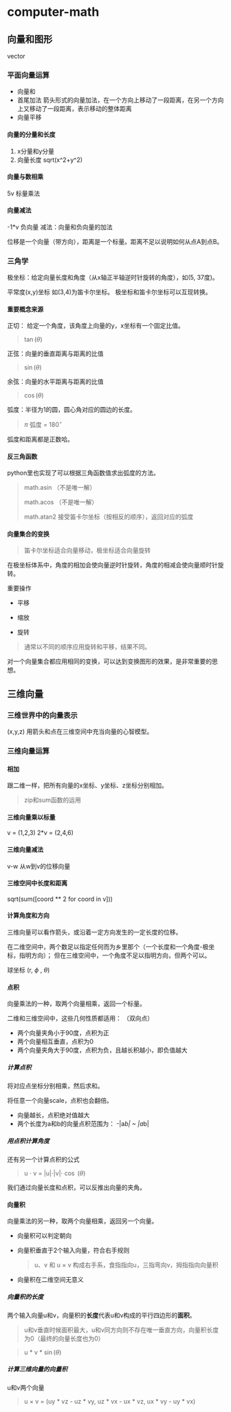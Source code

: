 # computer-math

## 向量和图形

vector

### 平面向量运算

- 向量和
- 首尾加法
  箭头形式的向量加法，在一个方向上移动了一段距离，在另一个方向上又移动了一段距离，表示移动的整体距离
- 向量平移

#### 向量的分量和长度

1. x分量和y分量
2. 向量长度 sqrt(x^2+y^2)

#### 向量与数相乘

  5v 标量乘法

#### 向量减法

  -1*v 负向量
  减法：向量和负向量的加法

  位移是一个向量（带方向），距离是一个标量。距离不足以说明如何从点A到点B。

### 三角学

极坐标：给定向量长度和角度（从x轴正半轴逆时针旋转的角度），如(5, 37度)。

平常度(x,y)坐标 如(3,4)为笛卡尔坐标。 极坐标和笛卡尔坐标可以互现转换。

#### 重要概念来源

正切： 给定一个角度，该角度上向量的y，x坐标有一个固定比值。

> $\tan(\theta)$ 

正弦：向量的垂直距离与距离的比值

> $\sin(\theta)$ 

余弦：向量的水平距离与距离的比值

> $\cos(\theta)$

弧度：半径为1的圆，圆心角对应的圆边的长度。

> $\pi$ 弧度 = $180^\circ$

弧度和距离都是正数哈。

#### 反三角函数

python里也实现了可以根据三角函数值求出弧度的方法。

> math.asin （不是唯一解）
> 
> math.acos （不是唯一解）
> 
> math.atan2 接受笛卡尔坐标（按相反的顺序），返回对应的弧度

#### 向量集合的变换

> 笛卡尔坐标适合向量移动，极坐标适合向量旋转

在极坐标体系中，角度的相加会使向量逆时针旋转，角度的相减会使向量顺时针旋转。

重要操作

- 平移

- 缩放

- 旋转

> 通常以不同的顺序应用旋转和平移，结果不同。

对一个向量集合都应用相同的变换，可以达到变换图形的效果，是非常重要的思想。

## 三维向量

### 三维世界中的向量表示

(x,y,z)
用箭头和点在三维空间中充当向量的心智模型。

### 三维向量运算

#### 相加

跟二维一样，把所有向量的x坐标、y坐标、z坐标分别相加。

> zip和sum函数的运用

#### 三维向量乘以标量

v = (1,2,3)
2*v = (2,4,6)

#### 三维向量减法

v-w 从w到v的位移向量

#### 三维空间中长度和距离

sqrt(sum([coord ** 2 for coord in v]))

#### 计算角度和方向

三维向量可以看作箭头，或沿着一定方向发生的一定长度的位移。

在二维空间中，两个数足以指定任何而为乡里那个（一个长度和一个角度-极坐标，指明方向）；
但在三维空间中，一个角度不足以指明方向，但两个可以。 

球坐标 (r, $\phi$ , $\theta$)

#### 点积

向量乘法的一种，取两个向量相乘，返回一个标量。

二维和三维空间中，这些几何性质都适用：
（双向点）

- 两个向量夹角小于90度，点积为正
- 两个向量相互垂直，点积为0
- 两个向量夹角大于90度，点积为负，且越长积越小，即负值越大

##### 计算点积

将对应点坐标分别相乘，然后求和。

将任意一个向量scale，点积也会翻倍。

- 向量越长，点积绝对值越大
- 两个长度为a和b的向量点积范围为： -|a*b| ~ |a*b|

##### 用点积计算角度

还有另一个计算点积的公式

> u $\cdot$ v = |u|$\cdot$|v|$\cdot$ $\cos$ ($\theta$)

我们通过向量长度和点积，可以反推出向量的夹角。

#### 向量积

向量乘法的另一种，取两个向量相乘，返回另一个向量。

- 向量积可以判定朝向

- 向量积垂直于2个输入向量，符合右手规则
  
  > u、v 和 u $\times$ v 构成右手系，食指指向u，三指弯向v，拇指指向向量积

- 向量积在二维空间无意义

##### 向量积的长度

两个输入向量u和v，向量积的**长度**代表u和v构成的平行四边形的**面积**。

> u和v垂直时候面积最大，u和v同方向则不存在唯一垂直方向，向量积长度为0（最终的向量长度也为0）

> u * v * $\sin$($\theta$)

##### 计算三维向量的向量积

u和v两个向量

> u $\times$ v =  (uy * vz - uz * vy, uz * vx - ux * vz, ux * vy - uy * vx)